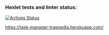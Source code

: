 ### Hexlet tests and linter status:
[![Actions Status](https://github.com/Tragoedie/python-project-lvl4/workflows/hexlet-check/badge.svg)](https://github.com/Tragoedie/python-project-lvl4/actions)

https://task-manager-tragoedia.herokuapp.com/